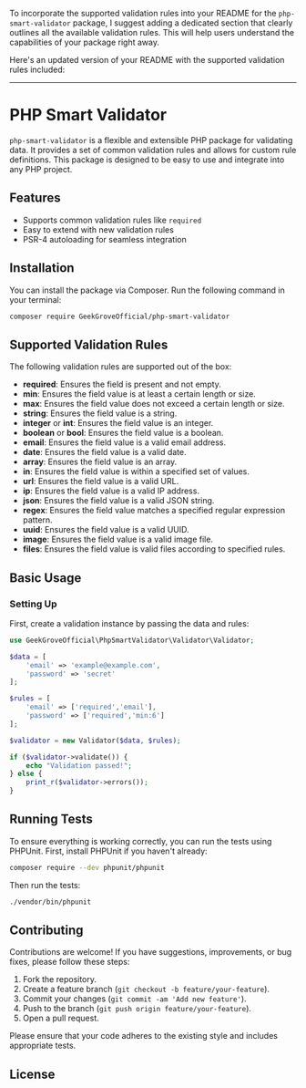 To incorporate the supported validation rules into your README for the `php-smart-validator` package, I suggest adding a dedicated section that clearly outlines all the available validation rules. This will help users understand the capabilities of your package right away.

Here's an updated version of your README with the supported validation rules included:

---

# PHP Smart Validator

`php-smart-validator` is a flexible and extensible PHP package for validating data. It provides a set of common validation rules and allows for custom rule definitions. This package is designed to be easy to use and integrate into any PHP project.

## Features

- Supports common validation rules like `required`
- Easy to extend with new validation rules
- PSR-4 autoloading for seamless integration

## Installation

You can install the package via Composer. Run the following command in your terminal:

```bash
composer require GeekGroveOfficial/php-smart-validator
```

## Supported Validation Rules

The following validation rules are supported out of the box:

- **required**: Ensures the field is present and not empty.
- **min**: Ensures the field value is at least a certain length or size.
- **max**: Ensures the field value does not exceed a certain length or size.
- **string**: Ensures the field value is a string.
- **integer** or **int**: Ensures the field value is an integer.
- **boolean** or **bool**: Ensures the field value is a boolean.
- **email**: Ensures the field value is a valid email address.
- **date**: Ensures the field value is a valid date.
- **array**: Ensures the field value is an array.
- **in**: Ensures the field value is within a specified set of values.
- **url**: Ensures the field value is a valid URL.
- **ip**: Ensures the field value is a valid IP address.
- **json**: Ensures the field value is a valid JSON string.
- **regex**: Ensures the field value matches a specified regular expression pattern.
- **uuid**: Ensures the field value is a valid UUID.
- **image**: Ensures the field value is a valid image file.
- **files**: Ensures the field value is valid files according to specified rules.

## Basic Usage

### Setting Up

First, create a validation instance by passing the data and rules:

```php
use GeekGroveOfficial\PhpSmartValidator\Validator\Validator;

$data = [
    'email' => 'example@example.com',
    'password' => 'secret'
];

$rules = [
    'email' => ['required','email'],
    'password' => ['required','min:6']
];

$validator = new Validator($data, $rules);

if ($validator->validate()) {
    echo "Validation passed!";
} else {
    print_r($validator->errors());
}
```

## Running Tests

To ensure everything is working correctly, you can run the tests using PHPUnit. First, install PHPUnit if you haven't already:

```bash
composer require --dev phpunit/phpunit
```

Then run the tests:

```bash
./vendor/bin/phpunit
```

## Contributing

Contributions are welcome! If you have suggestions, improvements, or bug fixes, please follow these steps:

1. Fork the repository.
2. Create a feature branch (`git checkout -b feature/your-feature`).
3. Commit your changes (`git commit -am 'Add new feature'`).
4. Push to the branch (`git push origin feature/your-feature`).
5. Open a pull request.

Please ensure that your code adheres to the existing style and includes appropriate tests.

## License